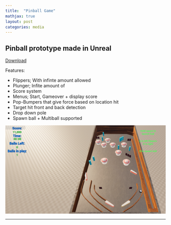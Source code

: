 ```yaml
---
title:  "Pinball Game"
mathjax: true
layout: post
categories: media
---
```


## Pinball prototype made in Unreal
[Download](https://yec-my.sharepoint.com/:u:/r/personal/brody_oneill_torontofilmschool_ca/Documents/GAME%20BUILDS/Pinball_Unreal5.zip?csf=1&web=1&e=mMhXLS)

Features:
- Flippers; With infinte amount allowed
- Plunger; Infite amount of
- Score system
- Menus; Start, Gameover + display score
- Pop-Bumpers that give force based on location hit
- Target hit front and back detection
- Drop down pole
- Spawn ball + Multiball supported

![Pinball Game](/images/PinballDemoPic.png)

---
